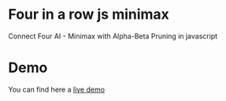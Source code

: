 # Four in a row js minimax
Connect Four AI - Minimax with Alpha-Beta Pruning in javascript

# Demo

You can find here a [live demo](http://51.254.122.120/connectfour)

